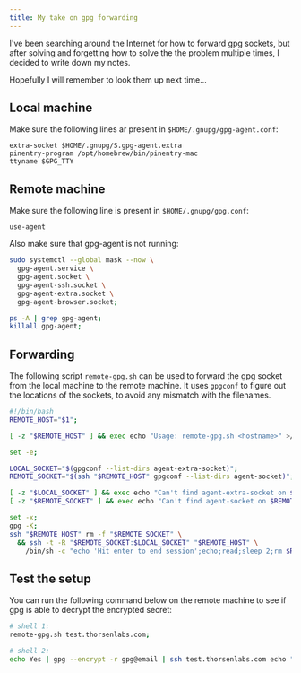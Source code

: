 ```yaml
---
title: My take on gpg forwarding
---
```


I've been searching around the Internet for how to forward gpg sockets,
but after solving and forgetting how to solve the the problem multiple times,
I decided to write down my notes.

Hopefully I will remember to look them up next time...

## Local machine

Make sure the following lines ar present in `$HOME/.gnupg/gpg-agent.conf`:

```
extra-socket $HOME/.gnupg/S.gpg-agent.extra
pinentry-program /opt/homebrew/bin/pinentry-mac
ttyname $GPG_TTY
```

## Remote machine

Make sure the following line is present in `$HOME/.gnupg/gpg.conf`:

```
use-agent
```

Also make sure that gpg-agent is not running:

```bash
sudo systemctl --global mask --now \
  gpg-agent.service \
  gpg-agent.socket \
  gpg-agent-ssh.socket \
  gpg-agent-extra.socket \
  gpg-agent-browser.socket;

ps -A | grep gpg-agent;
killall gpg-agent;
```

## Forwarding

The following script `remote-gpg.sh` can be used to forward the gpg socket from the
local machine to the remote machine. It uses `gpgconf` to figure out the locations
of the sockets, to avoid any mismatch with the filenames.

```bash
#!/bin/bash
REMOTE_HOST="$1";

[ -z "$REMOTE_HOST" ] && exec echo "Usage: remote-gpg.sh <hostname>" >/dev/stderr;

set -e;

LOCAL_SOCKET="$(gpgconf --list-dirs agent-extra-socket)";
REMOTE_SOCKET="$(ssh "$REMOTE_HOST" gpgconf --list-dirs agent-socket)";

[ -z "$LOCAL_SOCKET" ] && exec echo "Can't find agent-extra-socket on $(hostname)" >/dev/stderr;
[ -z "$REMOTE_SOCKET" ] && exec echo "Can't find agent-socket on $REMOTE_HOST" >/dev/stderr;

set -x;
gpg -K;
ssh "$REMOTE_HOST" rm -f "$REMOTE_SOCKET" \
  && ssh -t -R "$REMOTE_SOCKET:$LOCAL_SOCKET" "$REMOTE_HOST" \
    /bin/sh -c "echo 'Hit enter to end session';echo;read;sleep 2;rm $REMOTE_SOCKET";
```

## Test the setup

You can run the following command below on the remote machine to see if gpg
is able to decrypt the encrypted secret:

```bash
# shell 1:
remote-gpg.sh test.thorsenlabs.com;

# shell 2:
echo Yes | gpg --encrypt -r gpg@email | ssh test.thorsenlabs.com echo "Decrypted? $(gpg --decrypt)";
```
